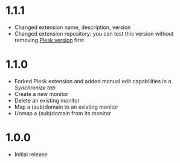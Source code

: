 # 1.1.1

* Changed extension name, description, version
* Changed extension repository: you can test this version without removing [Plesk version](https://github.com/plesk/ext-uptime-robot) first

# 1.1.0

* Forked Plesk extension and added manual edit capabilities in a *Synchronize tab*
* Create a new monitor
* Delete an existing monitor
* Map a (sub)domain to an existing monitor
* Unmap a (sub)domain from its monitor

# 1.0.0

* Initial release
